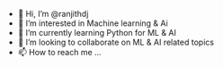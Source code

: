 - 👋 Hi, I’m @ranjithdj
- 👀 I’m interested in Machine learning & Ai
- 🌱 I’m currently learning Python for ML & AI
- 💞️ I’m looking to collaborate on ML & AI related topics
- 📫 How to reach me ...

<!---
ranjithdj/ranjithdj is a ✨ special ✨ repository because its `README.md` (this file) appears on your GitHub profile.
You can click the Preview link to take a look at your changes.
--->
